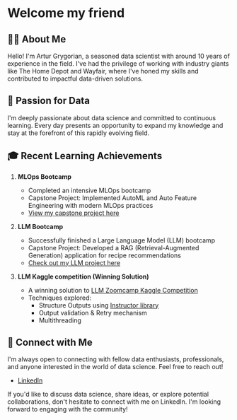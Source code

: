 # Welcome my friend

## 👨‍💻 About Me

Hello! I'm Artur Grygorian, a seasoned data scientist with around 10 years of experience in the field. I've had the privilege of working with industry giants like The Home Depot and Wayfair, where I've honed my skills and contributed to impactful data-driven solutions.

## 🚀 Passion for Data

I'm deeply passionate about data science and committed to continuous learning. Every day presents an opportunity to expand my knowledge and stay at the forefront of this rapidly evolving field.

## 🎓 Recent Learning Achievements

1. **MLOps Bootcamp**
   - Completed an intensive MLOps bootcamp
   - Capstone Project: Implemented AutoML and Auto Feature Engineering with modern MLOps practices
   - [View my capstone project here](https://github.com/ArturGR3/MLOps-project) 

2. **LLM Bootcamp**
   - Successfully finished a Large Language Model (LLM) bootcamp
   - Capstone Project: Developed a RAG (Retrieval-Augmented Generation) application for recipe recommendations
   - [Check out my LLM project here](https://github.com/ArturGR3/food_search_RAG)

3. **LLM Kaggle competition (Winning Solution)**
   - A winning solution to [LLM Zoomcamp Kaggle Competition](https://www.kaggle.com/competitions/llm-zoomcamp-2024-competition/leaderboard)
   - Techniques explored:
     - Structure Outputs using [Instructor library](https://github.com/instructor-ai/instructor)
     - Output validation & Retry mechanism
     - Multithreading
       
## 🔗 Connect with Me

I'm always open to connecting with fellow data enthusiasts, professionals, and anyone interested in the world of data science. Feel free to reach out!

- [LinkedIn](https://www.linkedin.com/in/arthurgrygorian/) <!-- Replace # with your LinkedIn profile URL -->

If you'd like to discuss data science, share ideas, or explore potential collaborations, don't hesitate to connect with me on LinkedIn. I'm looking forward to engaging with the community!
